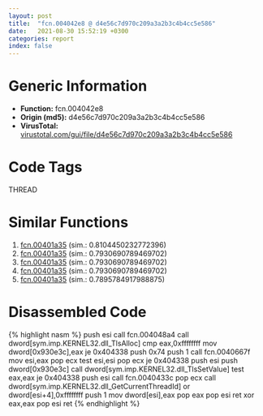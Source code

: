```yaml
---
layout: post
title:  "fcn.004042e8 @ d4e56c7d970c209a3a2b3c4b4cc5e586"
date:   2021-08-30 15:52:19 +0300
categories: report
index: false
---
```


# Generic Information
- **Function:** fcn.004042e8
- **Origin (md5):** d4e56c7d970c209a3a2b3c4b4cc5e586
- **VirusTotal:** [virustotal.com/gui/file/d4e56c7d970c209a3a2b3c4b4cc5e586][virustotal_ref]

# Code Tags
<span class="tag" id="THREAD">THREAD</span>


# Similar Functions

1. [fcn.00401a35][similar_1_ref] (sim.: 0.8104450232772396)
2. [fcn.00401a35][similar_2_ref] (sim.: 0.7930690789469702)
3. [fcn.00401a35][similar_3_ref] (sim.: 0.7930690789469702)
4. [fcn.00401a35][similar_4_ref] (sim.: 0.7930690789469702)
5. [fcn.00401a35][similar_5_ref] (sim.: 0.7895784917988875)


# Disassembled Code

{% highlight nasm %}
push esi
call fcn.004048a4
call dword[sym.imp.KERNEL32.dll_TlsAlloc]
cmp eax,0xffffffff
mov dword[0x930e3c],eax
je 0x404338
push 0x74
push 1
call fcn.0040667f
mov esi,eax
pop ecx
test esi,esi
pop ecx
je 0x404338
push esi
push dword[0x930e3c]
call dword[sym.imp.KERNEL32.dll_TlsSetValue]
test eax,eax
je 0x404338
push esi
call fcn.0040433c
pop ecx
call dword[sym.imp.KERNEL32.dll_GetCurrentThreadId]
or dword[esi+4],0xffffffff
push 1
mov dword[esi],eax
pop eax
pop esi
ret 
xor eax,eax
pop esi
ret 
{% endhighlight %}


[similar_1_ref]: /report/fcn.00401a35@8a08237568bc7b1a4e9813b2af535d73
[similar_2_ref]: /report/fcn.00401a35@1f0b69f3f482787ddb533b384f81cdf1
[similar_3_ref]: /report/fcn.00401a35@7436b228208d6e33d334e1efceedcf57
[similar_4_ref]: /report/fcn.00401a35@8912a6bd1add3d8b86feb51a00252709
[similar_5_ref]: /report/fcn.00401a35@2f7d0bff2a387da538798c888eb7f4a1
[virustotal_ref]: https://www.virustotal.com/gui/file/d4e56c7d970c209a3a2b3c4b4cc5e586